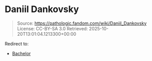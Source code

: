 # Daniil Dankovsky

> Source: https://pathologic.fandom.com/wiki/Daniil_Dankovsky
> License: CC-BY-SA 3.0
> Retrieved: 2025-10-20T13:01:04.1213300+00:00

Redirect to:

- [Bachelor](bachelor.md)

